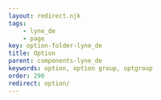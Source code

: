 ```yaml
---
layout: redirect.njk
tags: 
    - lyne_de
    - page
key: option-folder-lyne_de
title: Option
parent: components-lyne_de
keywords: option, option group, optgroup
order: 290
redirect: option/
---
```

